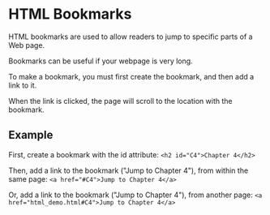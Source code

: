# HTML Bookmarks

HTML bookmarks are used to allow readers to jump to specific parts of a Web page.

Bookmarks can be useful if your webpage is very long.

To make a bookmark, you must first create the bookmark, and then add a link to it.

When the link is clicked, the page will scroll to the location with the bookmark.

## Example
First, create a bookmark with the id attribute:
`<h2 id="C4">Chapter 4</h2>`

Then, add a link to the bookmark ("Jump to Chapter 4"), from within the same page:
`<a href="#C4">Jump to Chapter 4</a>`

Or, add a link to the bookmark ("Jump to Chapter 4"), from another page:
`<a href="html_demo.html#C4">Jump to Chapter 4</a>`

